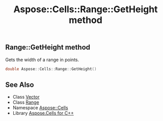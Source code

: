 ﻿---
title: Aspose::Cells::Range::GetHeight method
linktitle: GetHeight
second_title: Aspose.Cells for C++ API Reference
description: 'Aspose::Cells::Range::GetHeight method. Gets the width of a range in points in C++.'
type: docs
weight: 2500
url: /cpp/aspose.cells/range/getheight/
---
## Range::GetHeight method


Gets the width of a range in points.

```cpp
double Aspose::Cells::Range::GetHeight()
```

## See Also

* Class [Vector](../../vector/)
* Class [Range](../)
* Namespace [Aspose::Cells](../../)
* Library [Aspose.Cells for C++](../../../)

